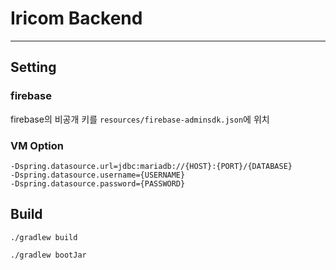 # Iricom Backend

---

## Setting

### firebase

firebase의 비공개 키를 `resources/firebase-adminsdk.json`에 위치

### VM Option
```
-Dspring.datasource.url=jdbc:mariadb://{HOST}:{PORT}/{DATABASE}
-Dspring.datasource.username={USERNAME}
-Dspring.datasource.password={PASSWORD}
```

## Build

```shell
./gradlew build

./gradlew bootJar
```
